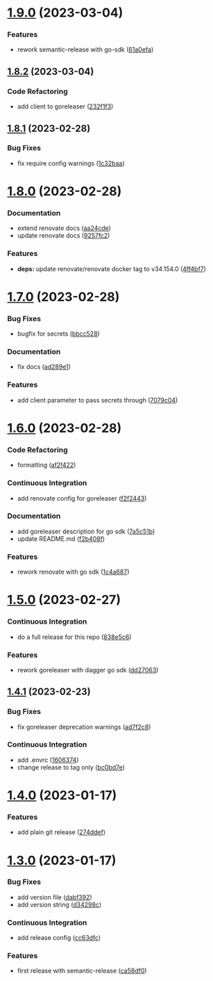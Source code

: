 # [1.9.0](https://github.com/tubenhirn/dagger-ci-modules/compare/v1.8.2...v1.9.0) (2023-03-04)


### Features

* rework semantic-release with go-sdk ([61a0efa](https://github.com/tubenhirn/dagger-ci-modules/commit/61a0efa2890ffcc8b6771f95241fdf02ed6c2c30))

## [1.8.2](https://github.com/tubenhirn/dagger-ci-modules/compare/v1.8.1...v1.8.2) (2023-03-04)


### Code Refactoring

* add client to goreleaser ([232f1f3](https://github.com/tubenhirn/dagger-ci-modules/commit/232f1f315bab06eb5035b32a651ddc504a51fce9))

## [1.8.1](https://github.com/tubenhirn/dagger-ci-modules/compare/v1.8.0...v1.8.1) (2023-02-28)


### Bug Fixes

* fix require config warnings ([1c32baa](https://github.com/tubenhirn/dagger-ci-modules/commit/1c32baafcad859be31a67419da7ca8fff5616a5c))

# [1.8.0](https://github.com/tubenhirn/dagger-ci-modules/compare/v1.7.0...v1.8.0) (2023-02-28)


### Documentation

* extend renovate docs ([aa24cde](https://github.com/tubenhirn/dagger-ci-modules/commit/aa24cde33ad63ecf19e0ab58ee91a1e4f174af2c))
* update renovate docs ([9257fc2](https://github.com/tubenhirn/dagger-ci-modules/commit/9257fc2bc52f2cbcd14782aef0ec7a4fa8ece654))


### Features

* **deps:** update renovate/renovate docker tag to v34.154.0 ([4ff4bf7](https://github.com/tubenhirn/dagger-ci-modules/commit/4ff4bf74fe0025c213dd37581c519b30a11624ea))

# [1.7.0](https://github.com/tubenhirn/dagger-ci-modules/compare/v1.6.0...v1.7.0) (2023-02-28)


### Bug Fixes

* bugfix for secrets ([bbcc528](https://github.com/tubenhirn/dagger-ci-modules/commit/bbcc5289952b6cb951fdf159ec4fcc33545a16df))


### Documentation

* fix docs ([ad289e1](https://github.com/tubenhirn/dagger-ci-modules/commit/ad289e1a78856f83a86631f79a5c270d164ab1f3))


### Features

* add client parameter to pass secrets through ([7079c04](https://github.com/tubenhirn/dagger-ci-modules/commit/7079c042637d6f125701171b506e90e93474b1aa))

# [1.6.0](https://github.com/tubenhirn/dagger-ci-modules/compare/v1.5.0...v1.6.0) (2023-02-28)


### Code Refactoring

* formatting ([af2f422](https://github.com/tubenhirn/dagger-ci-modules/commit/af2f42237780da1824dd35ee1a6a66e776d649c7))


### Continuous Integration

* add renovate config for goreleaser ([f2f2443](https://github.com/tubenhirn/dagger-ci-modules/commit/f2f2443232fa6bcdb63a1a3a1e04bf129fd6b6fb))


### Documentation

* add goreleaser description for go sdk ([7a5c51b](https://github.com/tubenhirn/dagger-ci-modules/commit/7a5c51bbcad5bf87f1aefb7f615a7a35fe06dfbe))
* update README.md ([f2b408f](https://github.com/tubenhirn/dagger-ci-modules/commit/f2b408f2c971821b7388389753b1e884058ce6f5))


### Features

* rework renovate with go sdk ([1c4a687](https://github.com/tubenhirn/dagger-ci-modules/commit/1c4a687dcf24050c76a62ddf9360e49ca35733ab))

# [1.5.0](https://github.com/tubenhirn/dagger-ci-modules/compare/v1.4.1...v1.5.0) (2023-02-27)


### Continuous Integration

* do a full release for this repo ([838e5c6](https://github.com/tubenhirn/dagger-ci-modules/commit/838e5c609aadfa1286a74ca2a988134079d3af78))


### Features

* rework goreleaser with dagger go sdk ([dd27063](https://github.com/tubenhirn/dagger-ci-modules/commit/dd270633f468117986bbf97919e5c2f78f1159c6))

## [1.4.1](https://github.com/tubenhirn/dagger-ci-modules/compare/v1.4.0...v1.4.1) (2023-02-23)


### Bug Fixes

* fix goreleaser deprecation warnings ([ad7f2c8](https://github.com/tubenhirn/dagger-ci-modules/commit/ad7f2c829f92bb23ce6bc280d332ca3fee8f6d58))


### Continuous Integration

* add .envrc ([1606374](https://github.com/tubenhirn/dagger-ci-modules/commit/1606374b30502dbced29c075bec7e0e84b3a9bb2))
* change release to tag only ([bc0bd7e](https://github.com/tubenhirn/dagger-ci-modules/commit/bc0bd7e5a1e8d8315f7e6ea4792a7c80997fbd50))

# [1.4.0](https://github.com/tubenhirn/dagger-ci-modules/compare/v1.3.0...v1.4.0) (2023-01-17)


### Features

* add plain git release ([274ddef](https://github.com/tubenhirn/dagger-ci-modules/commit/274ddef11dc88fd8f1dadf2d32238dc17a85513e))

# [1.3.0](https://github.com/tubenhirn/dagger-ci-modules/compare/v1.2.0...v1.3.0) (2023-01-17)


### Bug Fixes

* add version file ([dabf392](https://github.com/tubenhirn/dagger-ci-modules/commit/dabf39285bdf72488816883e99796be3ac69ae10))
* add version string ([d34298c](https://github.com/tubenhirn/dagger-ci-modules/commit/d34298c192a7e6b0a2327f4fdfb8ddfae38588f4))


### Continuous Integration

* add release config ([cc63dfc](https://github.com/tubenhirn/dagger-ci-modules/commit/cc63dfc2f3e16fe9576e2f31d2ba44ced4373aee))


### Features

* first release with semantic-release ([ca58df0](https://github.com/tubenhirn/dagger-ci-modules/commit/ca58df0b4b5713b5b4b3e8c7a074a1582cb48c16))
